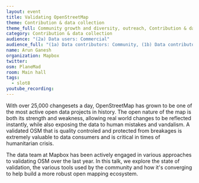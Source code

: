 ```yaml
---
layout: event
title: Validating OpenStreetMap
theme: Contribution & data collection
theme_full: Community growth and diversity, outreach, Contribution & data collection
category: Contribution & data collection
audience: "(2a) Data users: Commercial"
audience_full: "(1a) Data contributors: Community, (1b) Data contributors: Public administration (open data, data feedback...), (1c) Data contributors: Companies (data feedback, driven by need of data...), (2a) Data users: Commercial, (2b) Data users: Non-profit and public service, (2c) Data users: Personal"
name: Arun Ganesh
organization: Mapbox
twitter: 
osm: PlaneMad
room: Main hall
tags:
  - slot8
youtube_recording: 
---
```

With over 25,000 changesets a day, OpenStreetMap has grown to be one of the most active open data projects in history. The open nature of the map is both its strength and weakness, allowing real world changes to be reflected instantly, while also exposing the data to human mistakes and vandalism. A validated OSM that is quality controled and protected from breakages is extremely valuable to data consumers and is critical in times of humanitarian crisis.

The data team at Mapbox has been actively engaged in various approaches to validating OSM over the last year. In this talk, we explore the state of validation, the various tools used by the community and how it's converging to help build a more robust open mapping ecosystem.

